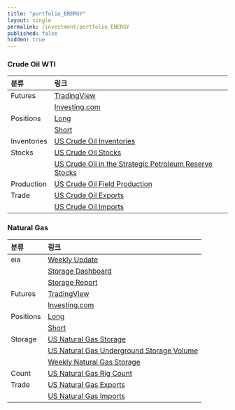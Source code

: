 ```yaml
---
title: "portfolio_ENERGY"
layout: single
permalink: /investment/portfolio_ENERGY
published: false
hidden: true
---
```


<head>
  <base target="_blank">
</head>



### Crude Oil WTI

| 분류 | 링크 |
| :- | :- |
| Futures | [TradingView](https://www.tradingview.com/symbols/NYMEX-CL1%21/) |
|         | [Investing.com](https://www.investing.com/commodities/crude-oil) |
| Positions | [Long](https://ycharts.com/indicators/nymex_light_sweet_crude_oil_combined_managed_money_long_positions) |
|           | [Short](https://ycharts.com/indicators/nymex_light_sweet_crude_oil_futures_managed_money_short_positions) |
| Inventories | [US Crude Oil Inventories](https://www.investing.com/economic-calendar/eia-crude-oil-inventories-75) |
| Stocks | [US Crude Oil Stocks](https://ycharts.com/indicators/us_stocks_of_crude_oil) |
|        | [US Crude Oil in the Strategic Petroleum Reserve Stocks](https://ycharts.com/indicators/us_ending_stocks_of_crude_oil_in_the_strategic_petroleum_reserve) |
| Production | [US Crude Oil Field Production](https://ycharts.com/indicators/us_crude_oil_field_production) |
| Trade | [US Crude Oil Exports](https://ycharts.com/indicators/us_crude_oil_exports_wie) |
|       | [US Crude Oil Imports](https://ycharts.com/indicators/us_crude_oil_imports_wps) |



### Natural Gas

| 분류 | 링크 |
| :- | :- |
| eia | [Weekly Update](https://www.eia.gov/naturalgas/weekly/) |
|     | [Storage Dashboard](https://www.eia.gov/naturalgas/storage/dashboard/) |
|     | [Storage Report](https://ir.eia.gov/ngs/ngs.html) |
| Futures | [TradingView](https://www.tradingview.com/symbols/NYMEX-NG1!/) |
|         | [Investing.com](https://www.investing.com/commodities/natural-gas) |
| Positions | [Long](https://ycharts.com/indicators/nymex_natural_gas_futures_managed_money_long_positions) |
|           | [Short](https://ycharts.com/indicators/nymex_natural_gas_futures_managed_money_short_positions) |
| Storage | [US Natural Gas Storage](https://www.investing.com/economic-calendar/natural-gas-storage-386) |
|         | [US Natural Gas Underground Storage Volume](https://ycharts.com/indicators/us_natural_gas_underground_storage_volume) |
|         | [Weekly Natural Gas Storage](https://ycharts.com/indicators/reports/weekly_natural_gas_storage) |
| Count | [US Natural Gas Rig Count](https://ycharts.com/indicators/us_gas_rotary_rigs) |
| Trade | [US Natural Gas Exports](https://ycharts.com/indicators/us_natural_gas_exports) |
|       | [US Natural Gas Imports](https://ycharts.com/indicators/us_natural_gas_imports) |
